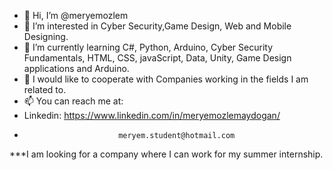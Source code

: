 - 👋 Hi, I’m @meryemozlem
- 👀 I’m interested in Cyber Security,Game Design, Web and Mobile Designing.
- 🌱 I’m currently learning C#, Python, Arduino, Cyber Security Fundamentals, HTML, CSS, javaScript, Data, Unity, Game Design applications and Arduino.
- 💞️ I would like to cooperate with Companies working in the fields I am related to.
- 📫 You can reach me at:  
-  Linkedin:               https://www.linkedin.com/in/meryemozlemaydogan/
-                          meryem.student@hotmail.com                       
***I am looking for a company where I can work for my summer internship.
<!---
meryemozlem/meryemozlem is a ✨ special ✨ repository because its `README.md` (this file) appears on your GitHub profile.
You can click the Preview link to take a look at your changes.
--->

